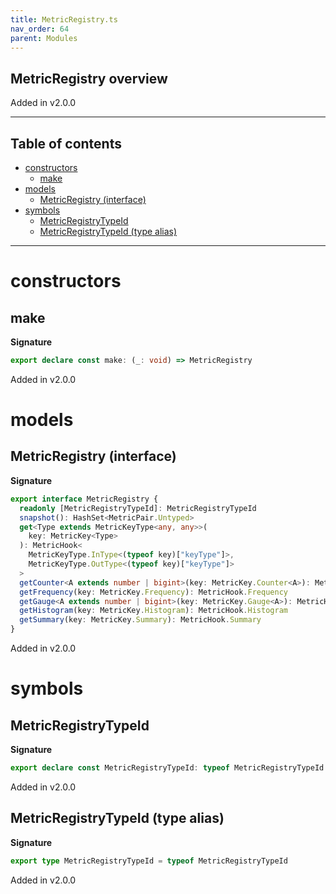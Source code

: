 ```yaml
---
title: MetricRegistry.ts
nav_order: 64
parent: Modules
---
```


## MetricRegistry overview

Added in v2.0.0

---

<h2 class="text-delta">Table of contents</h2>

- [constructors](#constructors)
  - [make](#make)
- [models](#models)
  - [MetricRegistry (interface)](#metricregistry-interface)
- [symbols](#symbols)
  - [MetricRegistryTypeId](#metricregistrytypeid)
  - [MetricRegistryTypeId (type alias)](#metricregistrytypeid-type-alias)

---

# constructors

## make

**Signature**

```ts
export declare const make: (_: void) => MetricRegistry
```

Added in v2.0.0

# models

## MetricRegistry (interface)

**Signature**

```ts
export interface MetricRegistry {
  readonly [MetricRegistryTypeId]: MetricRegistryTypeId
  snapshot(): HashSet<MetricPair.Untyped>
  get<Type extends MetricKeyType<any, any>>(
    key: MetricKey<Type>
  ): MetricHook<
    MetricKeyType.InType<(typeof key)["keyType"]>,
    MetricKeyType.OutType<(typeof key)["keyType"]>
  >
  getCounter<A extends number | bigint>(key: MetricKey.Counter<A>): MetricHook.Counter<A>
  getFrequency(key: MetricKey.Frequency): MetricHook.Frequency
  getGauge<A extends number | bigint>(key: MetricKey.Gauge<A>): MetricHook.Gauge<A>
  getHistogram(key: MetricKey.Histogram): MetricHook.Histogram
  getSummary(key: MetricKey.Summary): MetricHook.Summary
}
```

Added in v2.0.0

# symbols

## MetricRegistryTypeId

**Signature**

```ts
export declare const MetricRegistryTypeId: typeof MetricRegistryTypeId
```

Added in v2.0.0

## MetricRegistryTypeId (type alias)

**Signature**

```ts
export type MetricRegistryTypeId = typeof MetricRegistryTypeId
```

Added in v2.0.0

